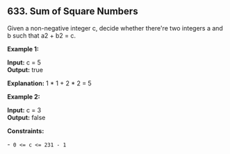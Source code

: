 ## 633. Sum of Square Numbers

Given a non-negative integer c, decide whether there're two integers a and b such that a2 + b2 = c.

 

**Example 1:**

**Input:** c = 5 <br>
**Output:** true

**Explanation:** 1 * 1 + 2 * 2 = 5

**Example 2:**

**Input:** c = 3 <br>
**Output:** false

**Constraints:**

-`` 0 <= c <= 231 - 1``
